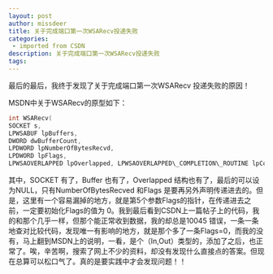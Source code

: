 ```yaml
---
layout: post
author: missdeer
title: 关于完成端口第一次WSARecv投递失败
categories: 
 - imported from CSDN
description: 关于完成端口第一次WSARecv投递失败
tags: 
---
```


最后的最后，我终于发现了关于完成端口第一次WSARecv 投递失败的原因！

MSDN中关于WSARecv的原型如下：

```cpp
int WSARecv(  
SOCKET s,  
LPWSABUF lpBuffers,  
DWORD dwBufferCount,  
LPDWORD lpNumberOfBytesRecvd,  
LPDWORD lpFlags,  
LPWSAOVERLAPPED lpOverlapped, LPWSAOVERLAPPED\_COMPLETION\_ROUTINE lpCompletionRoutine );
```

其中，SOCKET 有了，Buffer 也有了，Overlapped 结构也有了，最后的可以设为NULL，只有NumberOfBytesRecved 和Flags 是要再另外声明传递进去的。但是，这里有一个容易漏掉的地方，就是第5个参数Flags的指针，在传递进去之前，一定要初始化Flags的值为 0。我到最后看到CSDN上一篇帖子上的代码，我的和那个几乎一样，但那个能正常收到数据，我的却总是10045 错误，一条一条地查对比较代码，发现唯一有影响的地方，就是那个多了一条Flags=0，而我的没有，马上翻到MSDN上的说明，一看，是个（In,Out）类型的，添加了之后，也正常了。唉，辛苦啊，搜索了网上不少的资料，却没有发现什么直接点的答案。但现在总算可以松口气了。真的是要实践中才会发现问题！！
